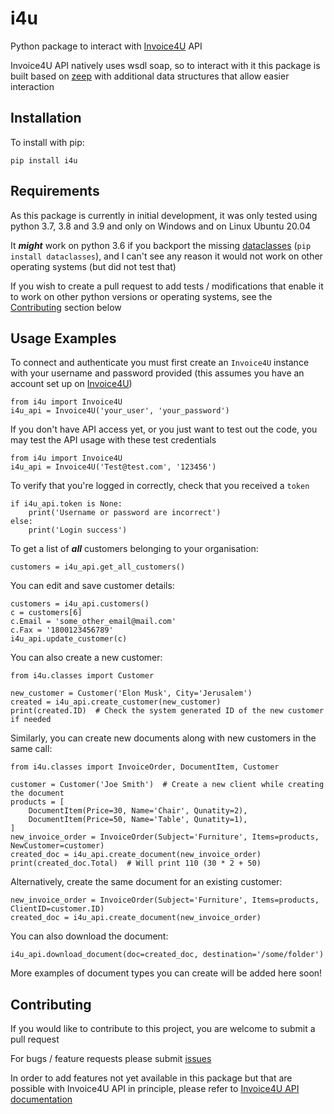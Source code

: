 # i4u
Python package to interact with [Invoice4U](https://www.invoice4u.co.il) API

Invoice4U API natively uses wsdl soap, so to interact with it this package is built based on [zeep](https://github.com/mvantellingen/python-zeep) with additional data structures that allow easier interaction

## Installation
To install with pip:

    pip install i4u

## Requirements
As this package is currently in initial development, it was only tested using python 3.7, 3.8 and 3.9 and only on Windows and on Linux Ubuntu 20.04

It **_might_** work on python 3.6 if you backport the missing [dataclasses](https://pypi.org/project/dataclasses/) (`pip install dataclasses`), and I can't see any reason it would not work on other operating systems (but did not test that)

If you wish to create a pull request to add tests / modifications that enable it to work on other python versions or operating systems, see the [Contributing]() section below

## Usage Examples
To connect and authenticate you must first create an `Invoice4U` instance with your username and password provided (this assumes you have an account set up on [Invoice4U](https://www.invoice4u.co.il))

    from i4u import Invoice4U
    i4u_api = Invoice4U('your_user', 'your_password')

If you don't have API access yet, or you just want to test out the code, you may test the API usage with these test credentials

    from i4u import Invoice4U
    i4u_api = Invoice4U('Test@test.com', '123456')

To verify that you're logged in correctly, check that you received a `token`

    if i4u_api.token is None:
        print('Username or password are incorrect')
    else:
        print('Login success')

To get a list of **_all_** customers belonging to your organisation:

    customers = i4u_api.get_all_customers()

You can edit and save customer details:

    customers = i4u_api.customers()
    c = customers[6]
    c.Email = 'some_other_email@mail.com'
    c.Fax = '1800123456789'
    i4u_api.update_customer(c)

You can also create a new customer:

    from i4u.classes import Customer

    new_customer = Customer('Elon Musk', City='Jerusalem')
    created = i4u_api.create_customer(new_customer)
    print(created.ID)  # Check the system generated ID of the new customer if needed

Similarly, you can create new documents along with new customers in the same call:

    from i4u.classes import InvoiceOrder, DocumentItem, Customer

    customer = Customer('Joe Smith')  # Create a new client while creating the document
    products = [
        DocumentItem(Price=30, Name='Chair', Qunatity=2),
        DocumentItem(Price=50, Name='Table', Qunatity=1),
    ]
    new_invoice_order = InvoiceOrder(Subject='Furniture', Items=products, NewCustomer=customer)
    created_doc = i4u_api.create_document(new_invoice_order)
    print(created_doc.Total)  # Will print 110 (30 * 2 + 50)

Alternatively, create the same document for an existing customer:

    new_invoice_order = InvoiceOrder(Subject='Furniture', Items=products, ClientID=customer.ID)
    created_doc = i4u_api.create_document(new_invoice_order)

You can also download the document:

    i4u_api.download_document(doc=created_doc, destination='/some/folder')

More examples of document types you can create will be added here soon!
    

## Contributing
If you would like to contribute to this project, you are welcome to submit a pull request

For bugs / feature requests please submit [issues](https://github.com/ofersadan85/i4u/issues)

In order to add features not yet available in this package but that are possible with Invoice4U API in principle, please refer to [Invoice4U API documentation](https://invoice4uapi.docs.apiary.io/)